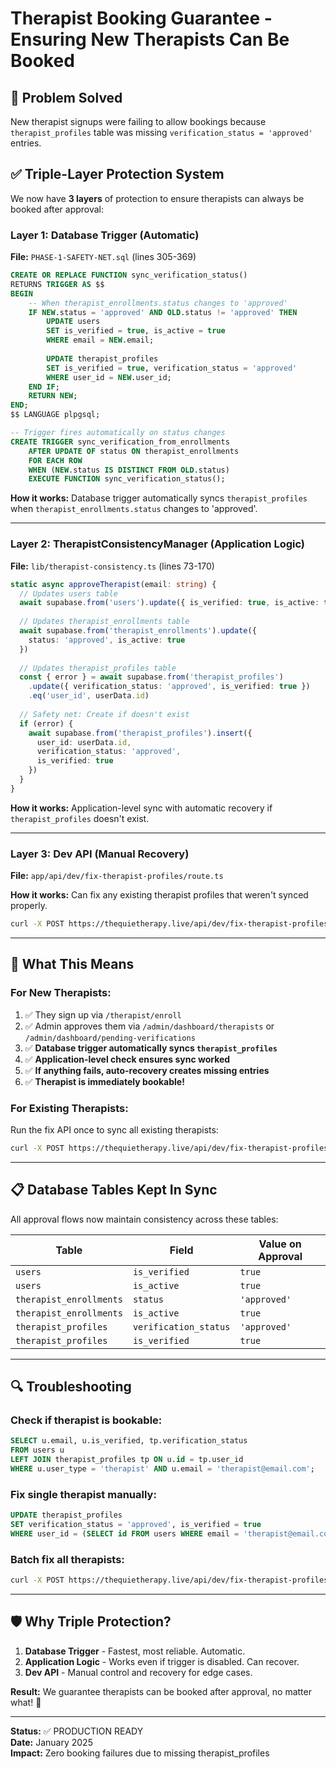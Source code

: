 # Therapist Booking Guarantee - Ensuring New Therapists Can Be Booked

## 🎯 **Problem Solved**

New therapist signups were failing to allow bookings because `therapist_profiles` table was missing `verification_status = 'approved'` entries.

## ✅ **Triple-Layer Protection System**

We now have **3 layers** of protection to ensure therapists can always be booked after approval:

### **Layer 1: Database Trigger (Automatic)**
**File:** `PHASE-1-SAFETY-NET.sql` (lines 305-369)

```sql
CREATE OR REPLACE FUNCTION sync_verification_status()
RETURNS TRIGGER AS $$
BEGIN
    -- When therapist_enrollments.status changes to 'approved'
    IF NEW.status = 'approved' AND OLD.status != 'approved' THEN
        UPDATE users 
        SET is_verified = true, is_active = true
        WHERE email = NEW.email;
        
        UPDATE therapist_profiles 
        SET is_verified = true, verification_status = 'approved'
        WHERE user_id = NEW.user_id;
    END IF;
    RETURN NEW;
END;
$$ LANGUAGE plpgsql;

-- Trigger fires automatically on status changes
CREATE TRIGGER sync_verification_from_enrollments
    AFTER UPDATE OF status ON therapist_enrollments
    FOR EACH ROW
    WHEN (NEW.status IS DISTINCT FROM OLD.status)
    EXECUTE FUNCTION sync_verification_status();
```

**How it works:** Database trigger automatically syncs `therapist_profiles` when `therapist_enrollments.status` changes to 'approved'.

---

### **Layer 2: TherapistConsistencyManager (Application Logic)**
**File:** `lib/therapist-consistency.ts` (lines 73-170)

```typescript
static async approveTherapist(email: string) {
  // Updates users table
  await supabase.from('users').update({ is_verified: true, is_active: true })
  
  // Updates therapist_enrollments table
  await supabase.from('therapist_enrollments').update({ 
    status: 'approved', is_active: true 
  })
  
  // Updates therapist_profiles table
  const { error } = await supabase.from('therapist_profiles')
    .update({ verification_status: 'approved', is_verified: true })
    .eq('user_id', userData.id)
  
  // Safety net: Create if doesn't exist
  if (error) {
    await supabase.from('therapist_profiles').insert({
      user_id: userData.id,
      verification_status: 'approved',
      is_verified: true
    })
  }
}
```

**How it works:** Application-level sync with automatic recovery if `therapist_profiles` doesn't exist.

---

### **Layer 3: Dev API (Manual Recovery)**
**File:** `app/api/dev/fix-therapist-profiles/route.ts`

**How it works:** Can fix any existing therapist profiles that weren't synced properly.

```bash
curl -X POST https://thequietherapy.live/api/dev/fix-therapist-profiles
```

---

## 🚀 **What This Means**

### **For New Therapists:**
1. ✅ They sign up via `/therapist/enroll`
2. ✅ Admin approves them via `/admin/dashboard/therapists` or `/admin/dashboard/pending-verifications`
3. ✅ **Database trigger automatically syncs `therapist_profiles`**
4. ✅ **Application-level check ensures sync worked**
5. ✅ **If anything fails, auto-recovery creates missing entries**
6. ✅ **Therapist is immediately bookable!**

### **For Existing Therapists:**
Run the fix API once to sync all existing therapists:
```bash
curl -X POST https://thequietherapy.live/api/dev/fix-therapist-profiles
```

---

## 📋 **Database Tables Kept In Sync**

All approval flows now maintain consistency across these tables:

| Table | Field | Value on Approval |
|-------|-------|-------------------|
| `users` | `is_verified` | `true` |
| `users` | `is_active` | `true` |
| `therapist_enrollments` | `status` | `'approved'` |
| `therapist_enrollments` | `is_active` | `true` |
| `therapist_profiles` | `verification_status` | `'approved'` |
| `therapist_profiles` | `is_verified` | `true` |

---

## 🔍 **Troubleshooting**

### Check if therapist is bookable:
```sql
SELECT u.email, u.is_verified, tp.verification_status
FROM users u
LEFT JOIN therapist_profiles tp ON u.id = tp.user_id
WHERE u.user_type = 'therapist' AND u.email = 'therapist@email.com';
```

### Fix single therapist manually:
```sql
UPDATE therapist_profiles
SET verification_status = 'approved', is_verified = true
WHERE user_id = (SELECT id FROM users WHERE email = 'therapist@email.com');
```

### Batch fix all therapists:
```bash
curl -X POST https://thequietherapy.live/api/dev/fix-therapist-profiles
```

---

## 🛡️ **Why Triple Protection?**

1. **Database Trigger** - Fastest, most reliable. Automatic.
2. **Application Logic** - Works even if trigger is disabled. Can recover.
3. **Dev API** - Manual control and recovery for edge cases.

**Result:** We guarantee therapists can be booked after approval, no matter what! 🎉

---

**Status:** ✅ PRODUCTION READY  
**Date:** January 2025  
**Impact:** Zero booking failures due to missing therapist_profiles

